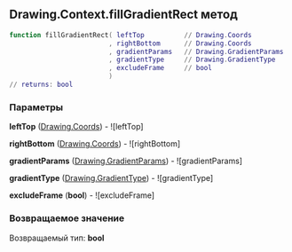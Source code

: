 ## Drawing.Context.fillGradientRect метод


```lua
function fillGradientRect( leftTop          // Drawing.Coords
                         , rightBottom      // Drawing.Coords
                         , gradientParams   // Drawing.GradientParams
                         , gradientType     // Drawing.GradientType
                         , excludeFrame     // bool
                         )
// returns: bool
```


### Параметры

**leftTop** ([Drawing.Coords](../../Drawing/Coords.md)) - ![leftTop]

**rightBottom** ([Drawing.Coords](../../Drawing/Coords.md)) - ![rightBottom]

**gradientParams** ([Drawing.GradientParams](../../Drawing/GradientParams.md)) - ![gradientParams]

**gradientType** ([Drawing.GradientType](../../Drawing/GradientType.md)) - ![gradientType]

**excludeFrame** (**bool**) - ![excludeFrame]

### Возвращаемое значение

Возвращаемый тип: **bool**

